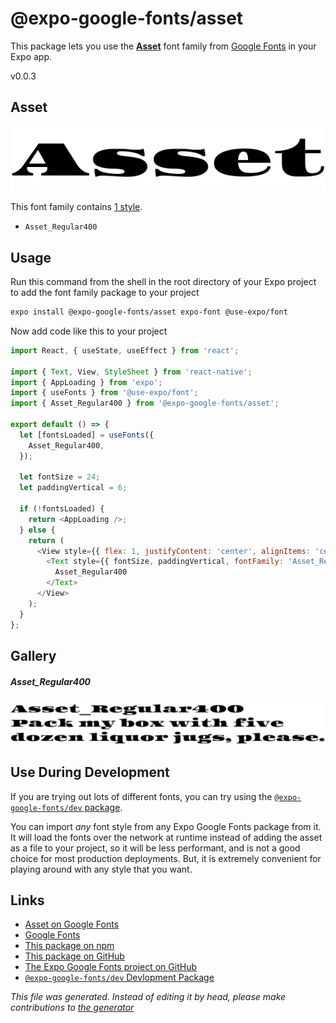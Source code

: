# @expo-google-fonts/asset

This package lets you use the [**Asset**](https://fonts.google.com/specimen/Asset) font family from [Google Fonts](https://fonts.google.com/) in your Expo app.

v0.0.3

## Asset

![Asset](./font-family.png)

This font family contains [1 style](#gallery).

- `Asset_Regular400`

## Usage

Run this command from the shell in the root directory of your Expo project to add the font family package to your project
```sh
expo install @expo-google-fonts/asset expo-font @use-expo/font
```

Now add code like this to your project
```js
import React, { useState, useEffect } from 'react';

import { Text, View, StyleSheet } from 'react-native';
import { AppLoading } from 'expo';
import { useFonts } from '@use-expo/font';
import { Asset_Regular400 } from '@expo-google-fonts/asset';

export default () => {
  let [fontsLoaded] = useFonts({
    Asset_Regular400,
  });

  let fontSize = 24;
  let paddingVertical = 6;

  if (!fontsLoaded) {
    return <AppLoading />;
  } else {
    return (
      <View style={{ flex: 1, justifyContent: 'center', alignItems: 'center' }}>
        <Text style={{ fontSize, paddingVertical, fontFamily: 'Asset_Regular400' }}>
          Asset_Regular400
        </Text>
      </View>
    );
  }
};

```

## Gallery

##### Asset_Regular400
![Asset_Regular400](./6423261d7b23d05ef705ee59a0151076feed8408f637b04693272b767ac6cfd5.ttf.png)


## Use During Development

If you are trying out lots of different fonts, you can try using the [`@expo-google-fonts/dev` package](https://www.npmjs.com/package/@expo-google-fonts/dev).

You can import *any* font style from any Expo Google Fonts package from it. It will load the fonts
over the network at runtime instead of adding the asset as a file to your project, so it will be 
less performant, and is not a good choice for most production deployments. But, it is extremely convenient
for playing around with any style that you want.

## Links

- [Asset on Google Fonts](https://fonts.google.com/specimen/Asset)
- [Google Fonts](https://fonts.google.com/)
- [This package on npm](https://www.npmjs.com/package/@expo-google-fonts/asset)
- [This package on GitHub](https://github.com/expo/google-fonts/tree/master/font-packages/asset)
- [The Expo Google Fonts project on GitHub](https://github.com/expo/google-fonts)
- [`@expo-google-fonts/dev` Devlopment Package](https://github.com/expo/google-fonts/tree/master/font-packages/dev)


*This file was generated. Instead of editing it by head, please make contributions to [the generator](https://github.com/expo/google-fonts/tree/master/packages/generator)*
